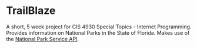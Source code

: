 # TrailBlaze
A short, 5 week project for CIS 4930 Special Topics - Internet Programming.
Provides information on National Parks in the State of Florida.
Makes use of the [National Park Service API](https://www.nps.gov/subjects/developer/api-documentation.htm).
